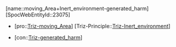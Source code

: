 ﻿---
type: TrizContradiction
aliases:
- moving_Area+Inert_environment-generated_harm
license: CC BY-SA 4.0
copyright: https://github.com/SpocWeb
IsDeleted: false
IsReadOnly: false
Confidential: public
tags: 
- Triz/Contradiction
---
[name::moving_Area+Inert_environment-generated_harm]
[SpocWebEntityId::23075]
+ [pro::[Triz-moving_Area](tech/Triz/Parameter/Triz-moving_Area.md)]
[Triz-Principle::[Triz-Inert_environment](tech/Triz/Principle/Triz-Inert_environment.md)]
- [con::[Triz-generated_harm](tech/Triz/Parameter/Triz-generated_harm.md)]

